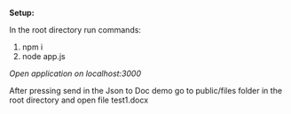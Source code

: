 **Setup:**

In the root directory run commands:

1. npm i
2. node app.js

_Open application on localhost:3000_

After pressing send in the Json to Doc demo go to public/files folder in the root directory and open file test1.docx

